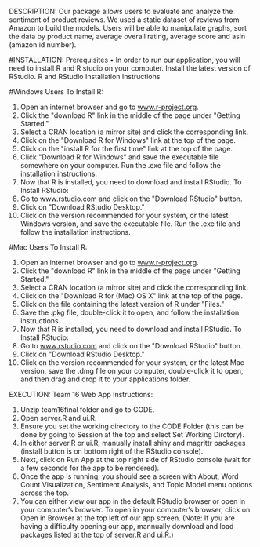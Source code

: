 DESCRIPTION:
Our package allows users to evaluate and analyze the sentiment of product reviews. We used a static dataset of reviews from Amazon to build the models. Users will be able to manipulate graphs, sort the data by product name, average overall rating, average score and asin (amazon id number). 

#INSTALLATION:
Prerequisites
• In order to run our application, you will need to install R and R studio on your computer. Install the latest version of RStudio. 
R and RStudio Installation Instructions 

#Windows Users
To Install R:
1. Open an internet browser and go to www.r-project.org.
2. Click the "download R" link in the middle of the page under "Getting Started."
3. Select a CRAN location (a mirror site) and click the corresponding link.  
4. Click on the "Download R for Windows" link at the top of the page.  
5. Click on the "install R for the first time" link at the top of the page.
6. Click "Download R for Windows" and save the executable file somewhere on your computer.  Run the .exe file and follow the installation instructions.  
7. Now that R is installed, you need to download and install RStudio.
To Install RStudio:
1. Go to www.rstudio.com and click on the "Download RStudio" button.
2. Click on "Download RStudio Desktop."
3. Click on the version recommended for your system, or the latest Windows version, and save the executable file.  Run the .exe file and follow the installation instructions.  
   
#Mac Users
To Install R:
1. Open an internet browser and go to www.r-project.org.
2. Click the "download R" link in the middle of the page under "Getting Started."
3. Select a CRAN location (a mirror site) and click the corresponding link.
4. Click on the "Download R for (Mac) OS X" link at the top of the page.
5. Click on the file containing the latest version of R under "Files."
6. Save the .pkg file, double-click it to open, and follow the installation instructions.
7. Now that R is installed, you need to download and install RStudio.
To Install RStudio:
1. Go to www.rstudio.com and click on the "Download RStudio" button.
2. Click on "Download RStudio Desktop."
3. Click on the version recommended for your system, or the latest Mac version, save the .dmg file on your computer, double-click it to open, and then drag and drop it to your applications folder.

EXECUTION:
Team 16 Web App Instructions:
1. Unzip team16final folder and go to CODE.
2. Open server.R and ui.R. 
3. Ensure you set the working directory to the CODE Folder (this can be done by going to Session at the top and select Set Working Dirctory).
4. In either server.R or ui.R, manually install shiny and magrittr packages (install button is on bottom right of the RStudio console).
5. Next, click on Run App at the top right side of RStudio console (wait for a few seconds for the app to be rendered).
6. Once the app is running, you should see a screen with About, Word Count Visualization, Sentiment Analysis, and Topic Model menu options across the top.
7. You can either view our app in the default RStudio browser or open in your computer’s browser. To open in your computer’s browser, click on Open in Browser at the top left of our app screen. 
(Note: If you are having a difficulty opening our app, mannually download and load packages listed at the top of server.R and ui.R.)

